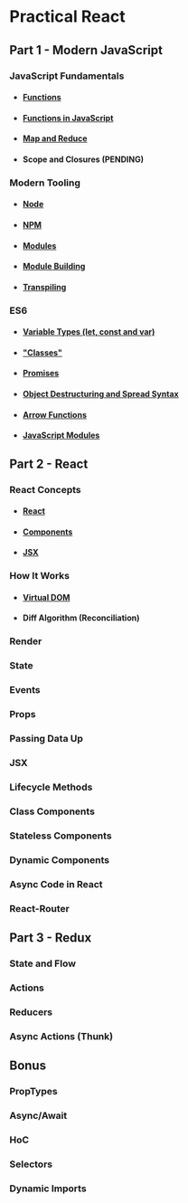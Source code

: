 # Practical React

## Part 1 - Modern JavaScript

### JavaScript Fundamentals
- #### [Functions](JavaScript%20Fundamentals/Functions.md)
- #### [Functions in JavaScript](JavaScript%20Fundamentals/Functions%20in%20JavaScript.md)
- #### [Map and Reduce](JavaScript%20Fundamentals/Map%20and%20Reduce.md)
- #### Scope and Closures (PENDING)

### Modern Tooling
- #### [Node](Modern%20Tooling/Node.md)
- #### [NPM](Modern%20Tooling/npm.md)
- #### [Modules](Modern%20Tooling/Modules.md)
- #### [Module Building](Modern%20Tooling/Module%20Building.md)
- #### [Transpiling](Modern%20Tooling/Transpiling.md)

### ES6
- #### [Variable Types (let, const and var)](ES6/Variable%20Types.md)
- #### ["Classes"](ES6/Classes.md)
- #### [Promises](ES6/Classes.md)
- #### [Object Destructuring and Spread Syntax](ES6/Object%20Destructuring.md)
- #### [Arrow Functions](ES6/Arrow%20Functions.md)
- #### [JavaScript Modules](ES6/JavaScript%20Modules.md)

## Part 2 - React

### React Concepts
- #### [React](React/React-Concepts/React.md)
- #### [Components](React/React-Concepts/Components.md)
- #### [JSX](React/React-Concepts/JSX.md)

### How It Works
- #### [Virtual DOM](React/How-It-Works/README.md#Virtual%20DOM)
- #### Diff Algorithm (Reconciliation)

### Render

### State

### Events

### Props

### Passing Data Up

### JSX

### Lifecycle Methods

### Class Components

### Stateless Components

### Dynamic Components

### Async Code in React

### React-Router

## Part 3 - Redux

### State and Flow

### Actions

### Reducers

### Async Actions (Thunk)

## Bonus

### PropTypes

### Async/Await

### HoC

### Selectors

### Dynamic Imports



